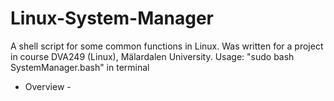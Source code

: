 # Linux-System-Manager
A shell script for some common functions in Linux. Was written for a project in course DVA249 (Linux), Mälardalen University.
Usage: "sudo bash SystemManager.bash" in terminal

- Overview -
